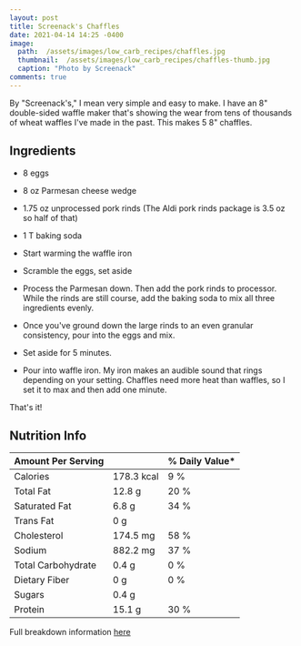 ```yaml
---
layout: post
title: Screenack's Chaffles
date: 2021-04-14 14:25 -0400 
image: 
  path:  /assets/images/low_carb_recipes/chaffles.jpg
  thumbnail:  /assets/images/low_carb_recipes/chaffles-thumb.jpg
  caption: "Photo by Screenack"
comments: true
---
```


By "Screenack's," I mean very simple and easy to make. I have an 8" double-sided waffle maker that's showing the wear from tens of thousands of wheat waffles I've made in the past. This makes 5 8" chaffles.

## Ingredients
* 8 eggs
* 8 oz Parmesan cheese wedge
* 1.75 oz unprocessed pork rinds (The Aldi pork rinds package is 3.5 oz so half of that)
* 1 T baking soda

* Start warming the waffle iron
* Scramble the eggs, set aside
* Process the Parmesan down. Then add the pork rinds to processor. While the rinds are still course, add the baking soda to mix all three ingredients evenly.
* Once you've ground down the large rinds to an even granular consistency, pour into the eggs and mix.
* Set aside for 5 minutes.
* Pour into waffle iron. My iron makes an audible sound that rings depending on your setting. Chaffles need more heat than waffles, so I set it to max and then add one minute.

That's it!

## Nutrition Info

| Amount Per Serving |            | % Daily Value* |
|--------------------|------------|----------------|
| Calories           | 178.3 kcal | 9 %            |
| Total Fat          | 12.8 g     | 20 %           |
| Saturated Fat      | 6.8 g      | 34 %           |
| Trans Fat          | 0 g        |                |
| Cholesterol        | 174.5 mg   | 58 %           |
| Sodium             | 882.2 mg   | 37 %           |
| Total Carbohydrate | 0.4 g      | 0 %            |
| Dietary Fiber      | 0 g        | 0 %            |
| Sugars             | 0.4 g      |                |
| Protein            | 15.1 g     | 30 %           ||

Full breakdown information [here](https://cronometer.com/food.html?food=14979621&amount=1&measure=40823091&labelType=AMERICAN)
